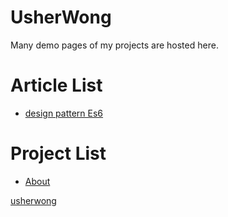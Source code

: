# UsherWong

Many demo pages of my projects are hosted here.

# Article List

- [design pattern Es6](https://github.com/usherwong/design-pattern-es6/wiki)

# Project List

- [About](https://usherwong.github.io/aboutme/)

[usherwong](https://usherwong.github.io/)
